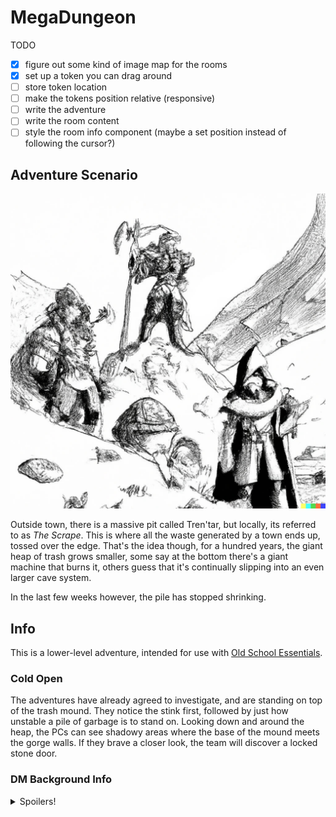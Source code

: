 # MegaDungeon

TODO

- [x] figure out some kind of image map for the rooms
- [x] set up a token you can drag around
- [ ] store token location
- [ ] make the tokens position relative (responsive)
- [ ] write the adventure
- [ ] write the room content
- [ ] style the room info component (maybe a set position instead of following the cursor?)

## Adventure Scenario

![Adventures Investigating a Trash Heap, generated by DALL-E](https://github.com/RCopeland/mega-dungeon/blob/mainline/src/assets/the-scrape.min.jpeg?raw=true)

Outside town, there is a massive pit called Tren'tar, but locally, its referred to as *The Scrape*. This is where all
the waste generated by a town ends up, tossed over the edge. That's the idea though, for a hundred years, the
giant heap of trash grows smaller, some say at the bottom there's a giant machine that burns it, others guess that 
it's continually slipping into an even larger cave system.

In the last few weeks however, the pile has stopped shrinking. 

## Info

This is a lower-level adventure, intended for use with [Old School Essentials](https://necroticgnome.com/).

### Cold Open

The adventures have already agreed to investigate, and are standing on top of the trash mound. They notice
the stink first, followed by just how unstable a pile of garbage is to stand on.
Looking down and around the heap, the PCs can see shadowy areas where the base of the mound meets the gorge walls.
If they brave a closer look, the team will discover a locked stone door.

### DM Background Info
<details>
  <summary>Spoilers!</summary>

  The trash heap and complex below were originally built by Gnomes (a hundred years ago) to solve the mounting trash problem. 
At the bottom of the heap is a large chamber where trash continually falls and is consumed and dissolved 
by a dozen [Gelatinous Cubes](https://oldschoolessentials.necroticgnome.com/srd/index.php/Gelatinous_Cube).
  A month ago, something happened that lured the cubes away from their station, living beings infiltrated 
the complex. The cubes, on instinct, opt to pursue the fresh meat rather than subsist on trash.

// TODO: what infiltrated the complex?

</details>

